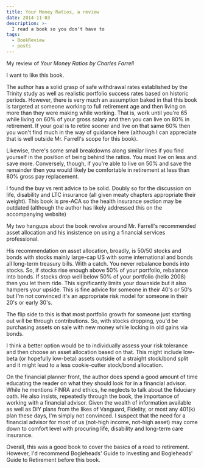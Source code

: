 ```yaml
---
title: Your Money Ratios, a review
date: 2014-11-03
description: >-
  I read a book so you don't have to
tags:
  - BookReview
  - posts
---
```


My review of *Your Money Ratios by Charles Farrell*

I want to like this book.

The author has a solid grasp of safe withdrawal rates established by the Trinity study as well as realistic portfolio success rates based on historic periods. However, there is very much an assumption baked in that this book is targeted at someone working to full retirement age and then living on more than they were making while working. That is, work until you're 65 while living on 60% of your gross salary and then you can live on 80% in retirement. If your goal is to retire sooner and live on that same 60% then you won't find much in the way of guidance here (although I can appreciate that is well outside Mr. Farrell's scope for this book).

Likewise, there's some small breakdowns along similar lines if you find yourself in the position of being behind the ratios. You must live on less and save more. Conversely, though, if you're able to live on 50% and save the remainder then you would likely be comfortable in retirement at less than 80% gross pay replacement.

I found the buy vs rent advice to be solid. Doubly so for the discussion on life, disability and LTC insurance (all given meaty chapters appropriate their weight). This book is pre-ACA so the health insurance section may be outdated (although the author has likely addressed this on the accompanying website)

My two hangups about the book revolve around Mr. Farrell's recommended asset allocation and his insistence on using a financial services professional. 

His recommendation on asset allocation, broadly, is 50/50 stocks and bonds with stocks mainly large-cap US with some international and bonds all long-term treasury bills. With a catch. You never rebalance bonds into stocks. So, if stocks rise enough above 50% of your portfolio, rebalance into bonds. If stocks drop well below 50% of your portfolio (hello 2008) then you let them ride. This significantly limits your downside but it also hampers your upside. This is fine advice for someone in their 40's or 50's but I'm not convinced it's an appropriate risk model for someone in their 20's or early 30's. 

The flip side to this is that most portfolio growth for someone just starting out will be through contributions. So, with stocks dropping, you'd be purchasing assets on sale with new money while locking in old gains via bonds. 

I think a better option would be to individually assess your risk tolerance and then choose an asset allocation based on that. This might include low-beta (or hopefully low-beta) assets outside of a straight stock/bond split and it might lead to a less cookie-cutter stock/bond allocation.

On the financial planner front, the author does spend a good amount of time educating the reader on what they should look for in a financial advisor. While he mentions FINRA and ethics, he neglects to talk about the fiduciary oath. He also insists, repeatedly through the book, the importance of working with a financial advisor. Given the wealth of information available as well as DIY plans from the likes of Vanguard, Fidelity, or most any 401(k) plan these days, I'm simply not convinced. I suspect that the need for a financial advisor for most of us (not-high income, not-high asset) may come down to comfort level with procuring life, disability and long-term care insurance.

Overall, this was a good book to cover the basics of a road to retirement. However, I'd recommend Bogleheads' Guide to Investing and Bogleheads' Guide to Retirement before this book.

